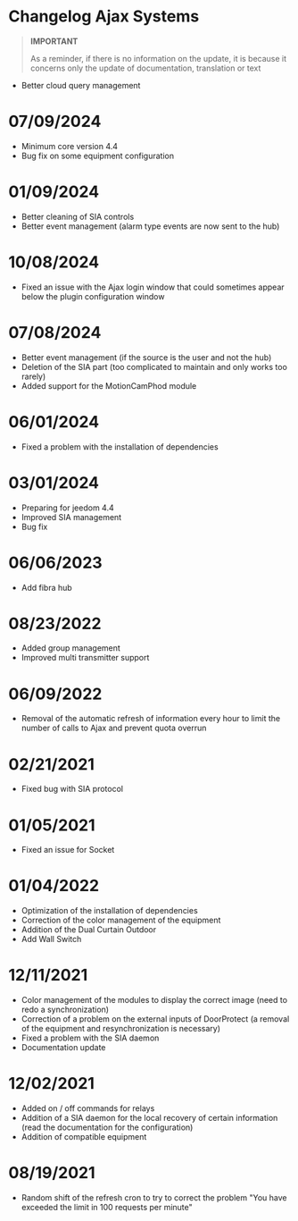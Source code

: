 # Changelog Ajax Systems

>**IMPORTANT**
>
>As a reminder, if there is no information on the update, it is because it concerns only the update of documentation, translation or text

- Better cloud query management

# 07/09/2024

- Minimum core version 4.4
- Bug fix on some equipment configuration

# 01/09/2024

- Better cleaning of SIA controls
- Better event management (alarm type events are now sent to the hub)

# 10/08/2024

- Fixed an issue with the Ajax login window that could sometimes appear below the plugin configuration window

# 07/08/2024

- Better event management (if the source is the user and not the hub)
- Deletion of the SIA part (too complicated to maintain and only works too rarely)
- Added support for the MotionCamPhod module

# 06/01/2024

- Fixed a problem with the installation of dependencies

# 03/01/2024

- Preparing for jeedom 4.4
- Improved SIA management
- Bug fix

# 06/06/2023

- Add fibra hub

# 08/23/2022

- Added group management
- Improved multi transmitter support

# 06/09/2022

- Removal of the automatic refresh of information every hour to limit the number of calls to Ajax and prevent quota overrun

# 02/21/2021

- Fixed bug with SIA protocol

# 01/05/2021

- Fixed an issue for Socket

# 01/04/2022

- Optimization of the installation of dependencies
- Correction of the color management of the equipment
- Addition of the Dual Curtain Outdoor
- Add Wall Switch

# 12/11/2021

- Color management of the modules to display the correct image (need to redo a synchronization)
- Correction of a problem on the external inputs of DoorProtect (a removal of the equipment and resynchronization is necessary)
- Fixed a problem with the SIA daemon
- Documentation update

# 12/02/2021

- Added on / off commands for relays
- Addition of a SIA daemon for the local recovery of certain information (read the documentation for the configuration)
- Addition of compatible equipment

# 08/19/2021

- Random shift of the refresh cron to try to correct the problem "You have exceeded the limit in 100 requests per minute"
